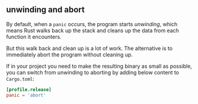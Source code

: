 ## unwinding and abort

By default, when a `panic` occurs, the program starts <em>unwinding</em>, which
means Rust walks back up the stack and cleans up the data from each function it encounters.

But this walk back and clean up is a lot of work. The alternative is to
immediately abort the program without cleaning up.

If in your project you need to make the resulting binary as small as possible,
you can switch from unwinding to aborting by adding below content to `Cargo.toml`:

```toml
[profile.release]
panic = 'abort'
```
